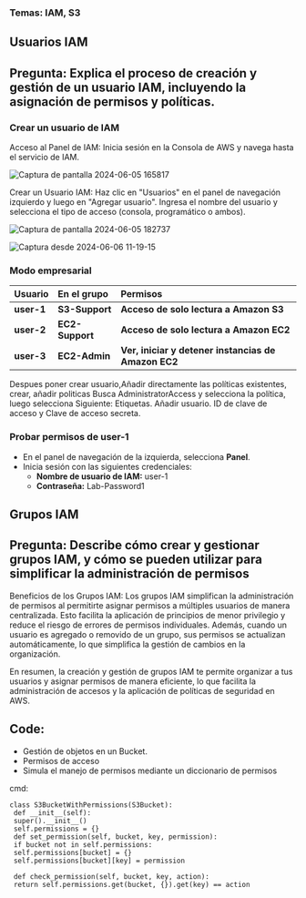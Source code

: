 ### Temas: IAM, S3

## Usuarios IAM
## Pregunta: Explica el proceso de creación y gestión de un usuario IAM, incluyendo la asignación de permisos y políticas.
### Crear un usuario de IAM

Acceso al Panel de IAM: Inicia sesión en la Consola de AWS y navega hasta el servicio de IAM.

![Captura de pantalla 2024-06-05 165817](https://github.com/Lila-Huanca/Trabajos-individuales-COMUNICACION-DE-DATOS-Y-REDES/assets/166184502/ea45be8d-e898-4309-b972-805a6a69ae77)

Crear un Usuario IAM: Haz clic en "Usuarios" en el panel de navegación izquierdo y luego en "Agregar usuario". Ingresa el nombre del usuario y selecciona el tipo de acceso (consola, programático o ambos).

![Captura de pantalla 2024-06-05 182737](https://github.com/Lila-Huanca/Trabajos-individuales-COMUNICACION-DE-DATOS-Y-REDES/assets/166184502/33971303-5f60-4189-8fa9-04d70192f760)


![Captura desde 2024-06-06 11-19-15](https://github.com/Lila-Huanca/Trabajos-individuales-COMUNICACION-DE-DATOS-Y-REDES/assets/166184502/dc8eccf8-2693-4daa-b9ca-eaa2ce4da070)

### **Modo empresarial**

|**Usuario**|**En el grupo**|**Permisos**|
| :- | :- | :- |
|**user-1**|**S3-Support**|**Acceso de solo lectura a Amazon S3**|
|**user-2**|**EC2-Support**|**Acceso de solo lectura a Amazon EC2**|
|**user-3**|**EC2-Admin**|**Ver, iniciar y detener instancias de Amazon EC2**|


 Despues poner crear usuario,Añadir directamente las políticas existentes, crear, añadir politicas  Busca AdministratorAccess y selecciona la política, luego selecciona Siguiente: Etiquetas. Añadir usuario.  ID de clave de acceso y Clave de acceso secreta.

 ### **Probar permisos de user-1**

- En el panel de navegación de la izquierda, selecciona **Panel**.
- Inicia sesión con las siguientes credenciales:
  - **Nombre de usuario de IAM:** user-1
  - **Contraseña:** Lab-Password1

## Grupos IAM
## Pregunta: Describe cómo crear y gestionar grupos IAM, y cómo se pueden utilizar para simplificar la administración de permisos

Beneficios de los Grupos IAM: Los grupos IAM simplifican la administración de permisos al permitirte asignar permisos a múltiples usuarios de manera centralizada. Esto facilita la aplicación de principios de menor privilegio y reduce el riesgo de errores de permisos individuales. Además, cuando un usuario es agregado o removido de un grupo, sus permisos se actualizan automáticamente, lo que simplifica la gestión de cambios en la organización.

En resumen, la creación y gestión de grupos IAM te permite organizar a tus usuarios y asignar permisos de manera eficiente, lo que facilita la administración de accesos y la aplicación de políticas de seguridad en AWS.


## Code: 

- Gestión de objetos en un Bucket.
- Permisos de acceso
- Simula el manejo de permisos mediante un diccionario de permisos

cmd: 

```
class S3BucketWithPermissions(S3Bucket):
 def __init__(self):
 super().__init__()
 self.permissions = {}
 def set_permission(self, bucket, key, permission):
 if bucket not in self.permissions:
 self.permissions[bucket] = {}
 self.permissions[bucket][key] = permission

 def check_permission(self, bucket, key, action):
 return self.permissions.get(bucket, {}).get(key) == action

```



